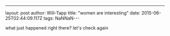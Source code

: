 ---
layout: post 
author: Will-Tapp 
title:  "women are interesting" 
date:   2015-06-25T02:44:09.117Z 
tags: 
NaNNaN---

what just happened right there? let's check again